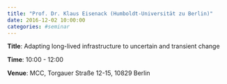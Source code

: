 ```yaml
---
title: "Prof. Dr. Klaus Eisenack (Humboldt-Universität zu Berlin)"
date: 2016-12-02 10:00:00
categories: #seminar
---
```


**Title**: Adapting long-lived infrastructure to uncertain and transient change  

**Time**: 10:00 - 12:00  

**Venue**: MCC, Torgauer Straße 12-15, 10829 Berlin
